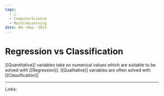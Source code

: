 ```yaml
---
tags:
  - 🌱
  - ComputerScience
  - MachineLearning
date: 04--May--2023
---
```


# Regression vs Classification

[[Quantitative]] variables take on numerical values which are suitable to be solved with  [[Regression]].
[[Qualitative]] variables are often solved with [[Classification]]

---
Links: 